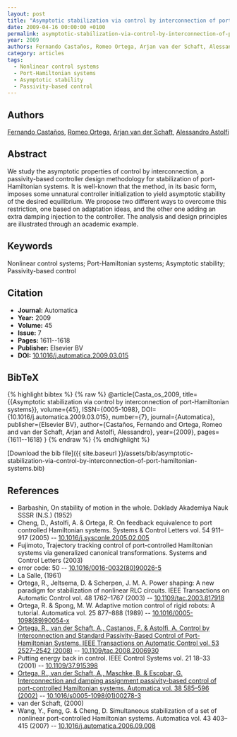 ```yaml
---
layout: post
title: "Asymptotic stabilization via control by interconnection of port-Hamiltonian systems"
date: 2009-04-16 00:00:00 +0100
permalink: asymptotic-stabilization-via-control-by-interconnection-of-port-hamiltonian-systems
year: 2009
authors: Fernando Castaños, Romeo Ortega, Arjan van der Schaft, Alessandro Astolfi
category: articles
tags:
  - Nonlinear control systems
  - Port-Hamiltonian systems
  - Asymptotic stability
  - Passivity-based control
---
```

 
## Authors
[Fernando Castaños](authors/fernando-castanos), [Romeo Ortega](authors/romeo-ortega), [Arjan van der Schaft](authors/arjan-van-der-schaft), [Alessandro Astolfi](authors/alessandro-astolfi)
 
## Abstract
We study the asymptotic properties of control by interconnection, a passivity-based controller design methodology for stabilization of port-Hamiltonian systems. It is well-known that the method, in its basic form, imposes some unnatural controller initialization to yield asymptotic stability of the desired equilibrium. We propose two different ways to overcome this restriction, one based on adaptation ideas, and the other one adding an extra damping injection to the controller. The analysis and design principles are illustrated through an academic example.
 
## Keywords
Nonlinear control systems; Port-Hamiltonian systems; Asymptotic stability; Passivity-based control
 
## Citation
- **Journal:** Automatica
- **Year:** 2009
- **Volume:** 45
- **Issue:** 7
- **Pages:** 1611--1618
- **Publisher:** Elsevier BV
- **DOI:** [10.1016/j.automatica.2009.03.015](https://doi.org/10.1016/j.automatica.2009.03.015)
 
## BibTeX
{% highlight bibtex %}
{% raw %}
@article{Casta_os_2009,
  title={{Asymptotic stabilization via control by interconnection of port-Hamiltonian systems}},
  volume={45},
  ISSN={0005-1098},
  DOI={10.1016/j.automatica.2009.03.015},
  number={7},
  journal={Automatica},
  publisher={Elsevier BV},
  author={Castaños, Fernando and Ortega, Romeo and van der Schaft, Arjan and Astolfi, Alessandro},
  year={2009},
  pages={1611--1618}
}
{% endraw %}
{% endhighlight %}
 
[Download the bib file]({{ site.baseurl }}/assets/bib/asymptotic-stabilization-via-control-by-interconnection-of-port-hamiltonian-systems.bib)
 
## References
- Barbashin, On stability of motion in the whole. Doklady Akademiya Nauk SSSR (N.S.) (1952)
- Cheng, D., Astolfi, A. & Ortega, R. On feedback equivalence to port controlled Hamiltonian systems. Systems &amp; Control Letters vol. 54 911–917 (2005) -- [10.1016/j.sysconle.2005.02.005](https://doi.org/10.1016/j.sysconle.2005.02.005)
- Fujimoto, Trajectory tracking control of port-controlled Hamiltonian systems via generalized canonical transformations. Systems and Control Letters (2003)
- error code: 50 -- [10.1016/0016-0032(80)90026-5](https://doi.org/10.1016/0016-0032(80)90026-5)
- La Salle, (1961)
- Ortega, R., Jeltsema, D. & Scherpen, J. M. A. Power shaping: A new paradigm for stabilization of nonlinear RLC circuits. IEEE Transactions on Automatic Control vol. 48 1762–1767 (2003) -- [10.1109/tac.2003.817918](https://doi.org/10.1109/tac.2003.817918)
- Ortega, R. & Spong, M. W. Adaptive motion control of rigid robots: A tutorial. Automatica vol. 25 877–888 (1989) -- [10.1016/0005-1098(89)90054-x](https://doi.org/10.1016/0005-1098(89)90054-x)
- [Ortega, R., van der Schaft, A., Castanos, F. & Astolfi, A. Control by Interconnection and Standard Passivity-Based Control of Port-Hamiltonian Systems. IEEE Transactions on Automatic Control vol. 53 2527–2542 (2008)](control-by-interconnection-and-standard-passivity-based-control-of-port-hamiltonian-systems) -- [10.1109/tac.2008.2006930](https://doi.org/10.1109/tac.2008.2006930)
- Putting energy back in control. IEEE Control Systems vol. 21 18–33 (2001) -- [10.1109/37.915398](https://doi.org/10.1109/37.915398)
- [Ortega, R., van der Schaft, A., Maschke, B. & Escobar, G. Interconnection and damping assignment passivity-based control of port-controlled Hamiltonian systems. Automatica vol. 38 585–596 (2002)](interconnection-and-damping-assignment-passivity-based-control-of-port-controlled-hamiltonian-systems) -- [10.1016/s0005-1098(01)00278-3](https://doi.org/10.1016/s0005-1098(01)00278-3)
- van der Schaft, (2000)
- Wang, Y., Feng, G. & Cheng, D. Simultaneous stabilization of a set of nonlinear port-controlled Hamiltonian systems. Automatica vol. 43 403–415 (2007) -- [10.1016/j.automatica.2006.09.008](https://doi.org/10.1016/j.automatica.2006.09.008)

